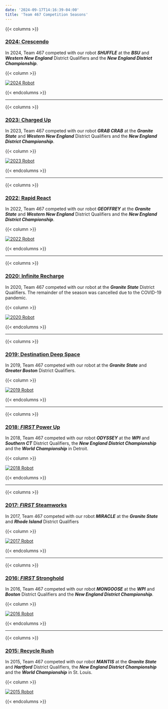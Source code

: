 ```yaml
---
date: '2024-09-17T14:16:39-04:00'
title: 'Team 467 Competition Seasons'
---
```


{{< columns >}}

### [2024: Crescendo](2024-crescendo)
In 2024, Team 467 competed with our robot **_SHUFFLE_** at the _**BSU**_ and **_Western New England_** District Qualifiers and the **_New England District Championship_**.

{{< column >}}

[![2024 Robot](2024-crescendo/2024-robot-shuffle-small.jpg)](2024-crescendo)

{{< endcolumns >}}

---

{{< columns >}}

### [2023: Charged Up](2023-charged-up)
In 2023, Team 467 competed with our robot **_GRAB CRAB_** at the **_Granite State_** and **_Western New England_** District Qualifiers and the **_New England District Championship_**.

{{< column >}}

[![2023 Robot](2023-charged-up/2023-robot-grabcrab-small.jpg)](2023-charged-up)

{{< endcolumns >}}

---

{{< columns >}}

### [2022: Rapid React](2022-rapid-react)
In 2022, Team 467 competed with our robot **_GEOFFREY_** at the **_Granite State_** and **_Western New England_** District Qualifiers and the **_New England District Championship_**.

{{< column >}}

[![2022 Robot](2022-rapid-react/2022-robot-geoffrey-small.jpg)](2022-rapid-react)

{{< endcolumns >}}

---

{{< columns >}}

### [2020: Infinite Recharge](2020-infinite-recharge)
In 2020, Team 467 competed with our robot at the **_Granite State_** District Qualifiers. The remainder of the season was cancelled due to the COVID-19 pandemic.

{{< column >}}

[![2020 Robot](2020-infinite-recharge/2020-robot-small.jpg)](2020-infinite-recharge)

{{< endcolumns >}}

---

{{< columns >}}

### [2019: Destination Deep Space](2019-destination-deep-space)
In 2019, Team 467 competed with our robot at the **_Granite State_** and **_Greater Boston_** District Qualifiers.

{{< column >}}

[![2019 Robot](2019-destination-deep-space/2019-robot-small.jpg)](2019-destination-deep-space)

{{< endcolumns >}}

---

{{< columns >}}

### [2018: _FIRST_ Power Up](2018-first-power-up)
In 2018, Team 467 competed with our robot **_ODYSSEY_** at the **_WPI_** and **_Southern CT_** District Qualifiers, the **_New England District Championship_** and the **_World Championship_** in Detroit.

{{< column >}}

[![2018 Robot](2018-first-power-up/2018-robot-odyssey-small.jpg)](2018-first-power-up)

{{< endcolumns >}}

---

{{< columns >}}

### [2017: _FIRST_ Steamworks](2017-first-steamworks)
In 2017, Team 467 competed with our robot **_MIRACLE_** at the **_Granite State_** and **_Rhode Island_** District Qualifiers

{{< column >}}

[![2017 Robot](2017-first-steamworks/2017-robot-miracle-small.jpg)](2017-first-steamworks)

{{< endcolumns >}}

---

{{< columns >}}

### [2016: _FIRST_ Stronghold](2016-first-stronghold)
In 2016, Team 467 competed with our robot **_MONGOOSE_** at the **_WPI_** and **_Boston_** District Qualifiers and the **_New England District Championship_**.

{{< column >}}

[![2016 Robot](2016-first-stronghold/2016-robot-mongoose-small.jpg)](2016-first-stronghold)

{{< endcolumns >}}

---

{{< columns >}}

### [2015: Recycle Rush](2015-recycle-rush)
In 2015, Team 467 competed with our robot **_MANTIS_** at the **_Granite State_** and **_Hartford_** District Qualifiers, the **_New England District Championship_** and the **_World Championship_** in St. Louis.

{{< column >}}

[![2015 Robot](2015-recycle-rush/2015-robot-mantis-small.jpg)](2015-recycle-rush)

{{< endcolumns >}}